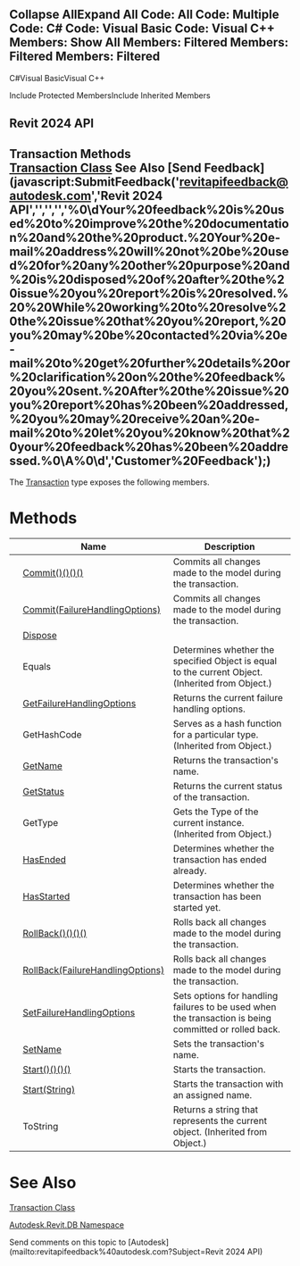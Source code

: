 ﻿

Collapse AllExpand All Code: All Code: Multiple Code: C# Code: Visual Basic Code: Visual C++  Members: Show All Members: Filtered Members: Filtered Members: Filtered   
---  
  
C#Visual BasicVisual C++

Include Protected MembersInclude Inherited Members

Revit 2024 API  
---  
Transaction Methods  
[Transaction Class](308ebf8d-d96d-4643-cd1d-34fffcea53fd.md) See Also [Send Feedback](javascript:SubmitFeedback\('revitapifeedback@autodesk.com','Revit 2024 API','','','','%0\\dYour%20feedback%20is%20used%20to%20improve%20the%20documentation%20and%20the%20product.%20Your%20e-mail%20address%20will%20not%20be%20used%20for%20any%20other%20purpose%20and%20is%20disposed%20of%20after%20the%20issue%20you%20report%20is%20resolved.%20%20While%20working%20to%20resolve%20the%20issue%20that%20you%20report,%20you%20may%20be%20contacted%20via%20e-mail%20to%20get%20further%20details%20or%20clarification%20on%20the%20feedback%20you%20sent.%20After%20the%20issue%20you%20report%20has%20been%20addressed,%20you%20may%20receive%20an%20e-mail%20to%20let%20you%20know%20that%20your%20feedback%20has%20been%20addressed.%0\\A%0\\d','Customer%20Feedback'\);)  
---  
  
The [Transaction](308ebf8d-d96d-4643-cd1d-34fffcea53fd.md) type exposes the following members.

# Methods

|  | Name | Description |
| --- | --- | --- |
|  | [Commit()()()()](32714010-7138-f64f-8fde-a310354448e3.md) | Commits all changes made to the model during the transaction. |
|  | [Commit(FailureHandlingOptions)](9e9983d1-bd0d-b476-2dc4-021c56eb2bd7.md) | Commits all changes made to the model during the transaction. |
|  | [Dispose](58d38d85-06cb-58ad-3631-8c2301240c94.md) |  |
|  | Equals | Determines whether the specified Object is equal to the current Object. (Inherited from Object.) |
|  | [GetFailureHandlingOptions](f306f808-a753-1585-18ef-57d65e76fad4.md) | Returns the current failure handling options. |
|  | GetHashCode | Serves as a hash function for a particular type.  (Inherited from Object.) |
|  | [GetName](efc9e55a-1457-db92-66ec-84fcfc688552.md) | Returns the transaction's name. |
|  | [GetStatus](fdf98941-eee4-d8af-e3f7-5b6c7ccc3c74.md) | Returns the current status of the transaction. |
|  | GetType | Gets the Type of the current instance. (Inherited from Object.) |
|  | [HasEnded](0287f338-0d0c-aff2-c75b-0aefe452969d.md) | Determines whether the transaction has ended already. |
|  | [HasStarted](425a8103-a11b-4c45-f002-0e7bc602d074.md) | Determines whether the transaction has been started yet. |
|  | [RollBack()()()()](bd1e69e9-961e-1c07-f70a-a29b90c6eb97.md) | Rolls back all changes made to the model during the transaction. |
|  | [RollBack(FailureHandlingOptions)](d99de9ee-168e-a114-1255-0cea9f317efb.md) | Rolls back all changes made to the model during the transaction. |
|  | [SetFailureHandlingOptions](1e913cca-f75b-8dfb-b172-5a04f3732b85.md) | Sets options for handling failures to be used when the transaction is being committed or rolled back. |
|  | [SetName](c0283e7f-d261-6016-724c-31ae5cde96a7.md) | Sets the transaction's name. |
|  | [Start()()()()](1146fa87-127d-c432-0f51-79a5eb102031.md) | Starts the transaction. |
|  | [Start(String)](5fb266f4-5eca-049f-6a30-f3ed76687409.md) | Starts the transaction with an assigned name. |
|  | ToString | Returns a string that represents the current object. (Inherited from Object.) |
  
# See Also

[Transaction Class](308ebf8d-d96d-4643-cd1d-34fffcea53fd.md)

[Autodesk.Revit.DB Namespace](87546ba7-461b-c646-cbb1-2cb8f5bff8b2.md)

Send comments on this topic to [Autodesk](mailto:revitapifeedback%40autodesk.com?Subject=Revit 2024 API)